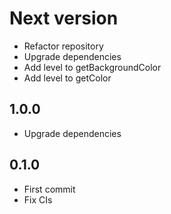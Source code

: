 # Next version
+ Refactor repository
+ Upgrade dependencies
+ Add level to getBackgroundColor
+ Add level to getColor

## 1.0.0
+ Upgrade dependencies

## 0.1.0
+ First commit
+ Fix CIs
